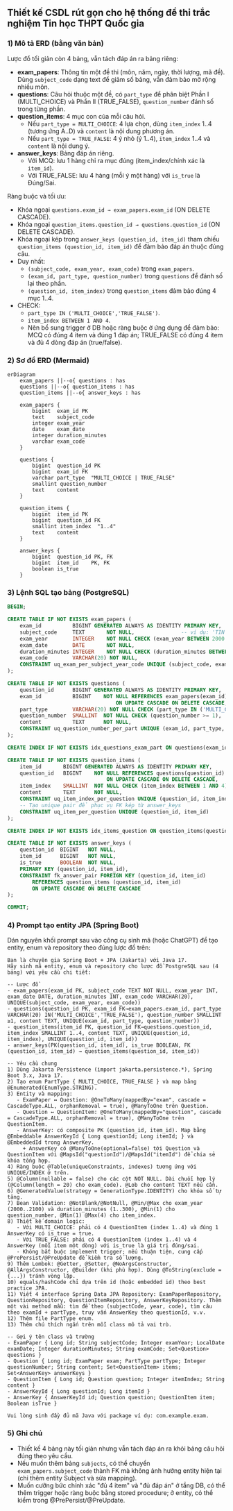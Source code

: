 ## Thiết kế CSDL rút gọn cho hệ thống đề thi trắc nghiệm Tin học THPT Quốc gia

### 1) Mô tả ERD (bằng văn bản)
Lược đồ tối giản còn 4 bảng, vẫn tách đáp án ra bảng riêng:
- **exam_papers**: Thông tin một đề thi (môn, năm, ngày, thời lượng, mã đề). Dùng `subject_code` dạng text để giảm số bảng, vẫn đảm bảo mở rộng nhiều môn.
- **questions**: Câu hỏi thuộc một đề, có `part_type` để phân biệt Phần I (MULTI_CHOICE) và Phần II (TRUE_FALSE), `question_number` đánh số trong từng phần.
- **question_items**: 4 mục con của mỗi câu hỏi.
  - Nếu `part_type = MULTI_CHOICE`: 4 lựa chọn, dùng `item_index` 1..4 (tương ứng A..D) và `content` là nội dung phương án.
  - Nếu `part_type = TRUE_FALSE`: 4 ý nhỏ (ý 1..4), `item_index` 1..4 và `content` là nội dung ý.
- **answer_keys**: Bảng đáp án riêng.
  - Với MCQ: lưu 1 hàng chỉ ra mục đúng (item_index/chính xác là `item_id`).
  - Với TRUE_FALSE: lưu 4 hàng (mỗi ý một hàng) với `is_true` là Đúng/Sai.

Ràng buộc và tối ưu:
- Khóa ngoại `questions.exam_id → exam_papers.exam_id` (ON DELETE CASCADE).
- Khóa ngoại `question_items.question_id → questions.question_id` (ON DELETE CASCADE).
- Khóa ngoại kép trong `answer_keys (question_id, item_id)` tham chiếu `question_items (question_id, item_id)` để đảm bảo đáp án thuộc đúng câu.
- Duy nhất:
  - `(subject_code, exam_year, exam_code)` trong `exam_papers`.
  - `(exam_id, part_type, question_number)` trong `questions` để đánh số lại theo phần.
  - `(question_id, item_index)` trong `question_items` đảm bảo đúng 4 mục 1..4.
- CHECK:
  - `part_type IN ('MULTI_CHOICE','TRUE_FALSE')`.
  - `item_index BETWEEN 1 AND 4`.
  - Nên bổ sung trigger ở DB hoặc ràng buộc ở ứng dụng để đảm bảo: MCQ có đúng 4 item và đúng 1 đáp án; TRUE_FALSE có đúng 4 item và đủ 4 dòng đáp án (true/false).

### 2) Sơ đồ ERD (Mermaid)
```mermaid
erDiagram
    exam_papers ||--o{ questions : has
    questions ||--o{ question_items : has
    question_items ||--o{ answer_keys : has

    exam_papers {
        bigint  exam_id PK
        text    subject_code
        integer exam_year
        date    exam_date
        integer duration_minutes
        varchar exam_code
    }

    questions {
        bigint  question_id PK
        bigint  exam_id FK
        varchar part_type  "MULTI_CHOICE | TRUE_FALSE"
        smallint question_number
        text    content
    }

    question_items {
        bigint  item_id PK
        bigint  question_id FK
        smallint item_index  "1..4"
        text    content
    }

    answer_keys {
        bigint  question_id PK, FK
        bigint  item_id    PK, FK
        boolean is_true
    }
```

### 3) Lệnh SQL tạo bảng (PostgreSQL)
```sql
BEGIN;

CREATE TABLE IF NOT EXISTS exam_papers (
    exam_id          BIGINT GENERATED ALWAYS AS IDENTITY PRIMARY KEY,
    subject_code     TEXT       NOT NULL,               -- ví dụ: 'TIN', 'TOAN'
    exam_year        INTEGER    NOT NULL CHECK (exam_year BETWEEN 2000 AND 2100),
    exam_date        DATE       NOT NULL,
    duration_minutes INTEGER    NOT NULL CHECK (duration_minutes BETWEEN 1 AND 300),
    exam_code        VARCHAR(20) NOT NULL,
    CONSTRAINT uq_exam_per_subject_year_code UNIQUE (subject_code, exam_year, exam_code)
);

CREATE TABLE IF NOT EXISTS questions (
    question_id      BIGINT GENERATED ALWAYS AS IDENTITY PRIMARY KEY,
    exam_id          BIGINT    NOT NULL REFERENCES exam_papers(exam_id)
                                   ON UPDATE CASCADE ON DELETE CASCADE,
    part_type        VARCHAR(20) NOT NULL CHECK (part_type IN ('MULTI_CHOICE','TRUE_FALSE')),
    question_number  SMALLINT  NOT NULL CHECK (question_number >= 1),
    content          TEXT      NOT NULL,
    CONSTRAINT uq_question_number_per_part UNIQUE (exam_id, part_type, question_number)
);

CREATE INDEX IF NOT EXISTS idx_questions_exam_part ON questions(exam_id, part_type);

CREATE TABLE IF NOT EXISTS question_items (
    item_id       BIGINT GENERATED ALWAYS AS IDENTITY PRIMARY KEY,
    question_id   BIGINT    NOT NULL REFERENCES questions(question_id)
                                ON UPDATE CASCADE ON DELETE CASCADE,
    item_index    SMALLINT  NOT NULL CHECK (item_index BETWEEN 1 AND 4),
    content       TEXT      NOT NULL,
    CONSTRAINT uq_item_index_per_question UNIQUE (question_id, item_index),
    -- Tạo unique pair để phục vụ FK kép từ answer_keys
    CONSTRAINT uq_item_per_question UNIQUE (question_id, item_id)
);

CREATE INDEX IF NOT EXISTS idx_items_question ON question_items(question_id);

CREATE TABLE IF NOT EXISTS answer_keys (
    question_id  BIGINT   NOT NULL,
    item_id      BIGINT   NOT NULL,
    is_true      BOOLEAN  NOT NULL,
    PRIMARY KEY (question_id, item_id),
    CONSTRAINT fk_answer_pair FOREIGN KEY (question_id, item_id)
        REFERENCES question_items (question_id, item_id)
        ON UPDATE CASCADE ON DELETE CASCADE
);

COMMIT;
```

### 4) Prompt tạo entity JPA (Spring Boot)
Dán nguyên khối prompt sau vào công cụ sinh mã (hoặc ChatGPT) để tạo entity, enum và repository theo đúng lược đồ trên:

```
Bạn là chuyên gia Spring Boot + JPA (Jakarta) với Java 17.
Hãy sinh mã entity, enum và repository cho lược đồ PostgreSQL sau (4 bảng) với yêu cầu chi tiết:

-- Lược đồ
- exam_papers(exam_id PK, subject_code TEXT NOT NULL, exam_year INT, exam_date DATE, duration_minutes INT, exam_code VARCHAR(20), UNIQUE(subject_code, exam_year, exam_code))
- questions(question_id PK, exam_id FK→exam_papers.exam_id, part_type VARCHAR(20) IN('MULTI_CHOICE','TRUE_FALSE'), question_number SMALLINT ≥1, content TEXT, UNIQUE(exam_id, part_type, question_number))
- question_items(item_id PK, question_id FK→questions.question_id, item_index SMALLINT 1..4, content TEXT, UNIQUE(question_id, item_index), UNIQUE(question_id, item_id))
- answer_keys(PK(question_id, item_id), is_true BOOLEAN, FK (question_id, item_id) → question_items(question_id, item_id))

-- Yêu cầu chung
1) Dùng Jakarta Persistence (import jakarta.persistence.*), Spring Boot 3.x, Java 17.
2) Tạo enum PartType { MULTI_CHOICE, TRUE_FALSE } và map bằng @Enumerated(EnumType.STRING).
3) Entity và mapping:
   - ExamPaper ↔ Question: @OneToMany(mappedBy="exam", cascade = CascadeType.ALL, orphanRemoval = true), @ManyToOne trên Question.
   - Question ↔ QuestionItem: @OneToMany(mappedBy="question", cascade = CascadeType.ALL, orphanRemoval = true), @ManyToOne trên QuestionItem.
   - AnswerKey: có composite PK (question_id, item_id). Map bằng @Embeddable AnswerKeyId { Long questionId; Long itemId; } và @EmbeddedId trong AnswerKey.
     + AnswerKey có @ManyToOne(optional=false) tới Question và QuestionItem với @MapsId("questionId")/@MapsId("itemId") để chia sẻ khóa tổng hợp.
4) Ràng buộc @Table(uniqueConstraints, indexes) tương ứng với UNIQUE/INDEX ở trên.
5) @Column(nullable = false) cho các cột NOT NULL. Dài chuỗi hợp lý (@Column(length = 20) cho exam_code). @Lob cho content TEXT nếu cần.
6) @GeneratedValue(strategy = GenerationType.IDENTITY) cho khóa số tự tăng.
7) Bean Validation: @NotBlank/@NotNull, @Min/@Max cho exam_year (2000..2100) và duration_minutes (1..300), @Min(1) cho question_number, @Min(1) @Max(4) cho item_index.
8) Thiết kế domain logic:
   - Với MULTI_CHOICE: phải có 4 QuestionItem (index 1..4) và đúng 1 AnswerKey có is_true = true.
   - Với TRUE_FALSE: phải có 4 QuestionItem (index 1..4) và 4 AnswerKey (mỗi item một dòng) với is_true là giá trị đúng/sai.
   - Không bắt buộc implement trigger; nếu thuận tiện, cung cấp @PrePersist/@PreUpdate để kiểm tra số lượng.
9) Thêm Lombok: @Getter, @Setter, @NoArgsConstructor, @AllArgsConstructor, @Builder (khi phù hợp). Dùng @ToString(exclude = {...}) tránh vòng lặp.
10) equals/hashCode chỉ dựa trên id (hoặc embedded id) theo best practice JPA.
11) Viết 4 interface Spring Data JPA Repository: ExamPaperRepository, QuestionRepository, QuestionItemRepository, AnswerKeyRepository. Thêm một vài method mẫu: tìm đề theo (subjectCode, year, code), tìm câu theo examId + partType, truy vấn AnswerKey theo questionId, v.v.
12) Thêm file PartType enum.
13) Thêm chú thích ngắn trên mỗi class mô tả vai trò.

-- Gợi ý tên class và trường
- ExamPaper { Long id; String subjectCode; Integer examYear; LocalDate examDate; Integer durationMinutes; String examCode; Set<Question> questions }
- Question { Long id; ExamPaper exam; PartType partType; Integer questionNumber; String content; Set<QuestionItem> items; Set<AnswerKey> answerKeys }
- QuestionItem { Long id; Question question; Integer itemIndex; String content }
- AnswerKeyId { Long questionId; Long itemId }
- AnswerKey { AnswerKeyId id; Question question; QuestionItem item; Boolean isTrue }

Vui lòng sinh đầy đủ mã Java với package ví dụ: com.example.exam.
```

### 5) Ghi chú
- Thiết kế 4 bảng này tối giản nhưng vẫn tách đáp án ra khỏi bảng câu hỏi đúng theo yêu cầu.
- Nếu muốn thêm bảng `subjects`, có thể chuyển `exam_papers.subject_code` thành FK mà không ảnh hưởng entity hiện tại (chỉ thêm entity Subject và sửa mapping).
- Muốn cưỡng bức chính xác "đủ 4 item" và "đủ đáp án" ở tầng DB, có thể thêm trigger hoặc ràng buộc bằng stored procedure; ở entity, có thể kiểm trong @PrePersist/@PreUpdate.
